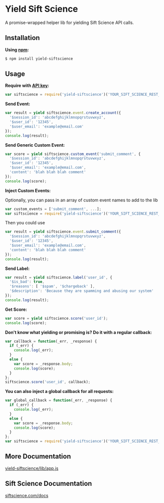 Yield Sift Science
===

A promise-wrapped helper lib for yielding Sift Science API calls.

## Installation

**Using [npm](https://npmjs.org):**
```bash
$ npm install yield-siftscience
```

## Usage

**Require with [API key](https://siftscience.com/console/api-keys):**
```js
var siftscience = require('yield-siftscience')('YOUR_SIFT_SCIENCE_REST_API_KEY');
```

**Send Event:**
```js
var result = yield siftscience.event.create_account({
  '$session_id': 'abcdefghijklmnopqrstuvwxyz',
  '$user_id': '12345',
  '$user_email': 'example@email.com'
});
console.log(result);
```

**Send Generic Custom Event:**
```js
var score = yield siftscience.custom_event('submit_comment', {
  '$session_id': 'abcdefghijklmnopqrstuvwxyz',
  '$user_id': '12345',
  '$user_email': 'example@email.com',
  'content': 'blah blah blah comment'
});
console.log(score);
```

**Inject Custom Events:**

Optionally, you can pass in an array of custom event names to add to the lib

```js
var custom_events = ['submit_comment', ...];
var siftscience = require('yield-siftscience')('YOUR_SIFT_SCIENCE_REST_API_KEY', null, custom_events);
```
Then you could use
```js
var result = yield siftscience.event.submit_comment({
  '$session_id': 'abcdefghijklmnopqrstuvwxyz',
  '$user_id': '12345',
  '$user_email': 'example@email.com',
  'content': 'blah blah blah comment'
});
console.log(result);
```

**Send Label:**
```js
var result = yield siftscience.label('user_id', {
  '$is_bad': true,
  '$reasons': [ '$spam', '$chargeback' ],
  '$description': 'Because they are spamming and abusing our system'
});
console.log(result);
```

**Get Score:**
```js
var score = yield siftscience.score('user_id');
console.log(score);
```

**Don't know what yielding or promising is? Do it with a regular callback:**
```js
var callback = function(_err, _response) {
  if (_err) {
    console.log(_err);
  }
  else {
    var score = _response.body;
    console.log(score);
  }
};
siftscience.score('user_id', callback);
```

**You can also inject a global callback for all requests:**
```js
var global_callback = function(_err, _response) {
  if (_err) {
    console.log(_err);
  }
  else {
    var score = _response.body;
    console.log(score);
  }
};
var siftscience = require('yield-siftscience')('YOUR_SIFT_SCIENCE_REST_API_KEY', null, null, global_callback);
```

## More Documentation

[yield-siftscience/lib/app.js](https://github.com/otothea/yield-siftscience/blob/master/lib/app.js)

## Sift Science Documentation

[siftscience.com/docs](https://siftscience.com/docs)
